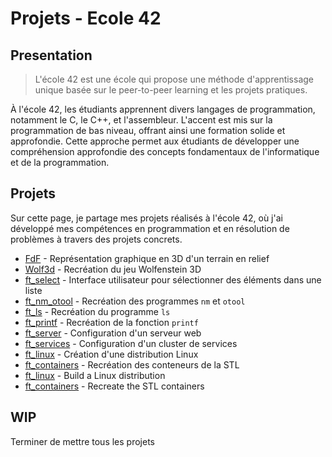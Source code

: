 # Projets - Ecole 42

## Presentation

> L'école 42 est une école qui propose une méthode d'apprentissage unique basée sur le peer-to-peer learning et les projets pratiques.

À l'école 42, les étudiants apprennent divers langages de programmation, notamment le C, le C++, et l'assembleur. L'accent est mis sur la programmation de bas niveau, offrant ainsi une formation solide et approfondie. Cette approche permet aux étudiants de développer une compréhension approfondie des concepts fondamentaux de l'informatique et de la programmation.

## Projets

Sur cette page, je partage mes projets réalisés à l'école 42, où j'ai développé mes compétences en programmation et en résolution de problèmes à travers des projets concrets.

- [FdF](42_projects/fdf.md) - Représentation graphique en 3D d'un terrain en relief
- [Wolf3d](42_projects/wolf3d.md) - Recréation du jeu Wolfenstein 3D
- [ft_select](42_projects/ft_select.md) - Interface utilisateur pour sélectionner des éléments dans une liste
- [ft_nm_otool](42_projects/ft_nm_otool.md) - Recréation des programmes `nm` et `otool`
- [ft_ls](42_projects/ft_ls.md) - Recréation du programme `ls`
- [ft_printf](42_projects/ft_printf.md) - Recréation de la fonction `printf`
- [ft_server](42_projects/ft_server.md) - Configuration d'un serveur web
- [ft_services](42_projects/ft_services.md) - Configuration d'un cluster de services
- [ft_linux](42_projects/ft_linux.md) - Création d'une distribution Linux
- [ft_containers](42_projects/ft_containers.md) - Recréation des conteneurs de la STL
- [ft_linux](42_projects/ft_linux.md) - Build a Linux distribution
- [ft_containers](42_projects/ft_containers.md) - Recreate the STL containers

## WIP

Terminer de mettre tous les projets
